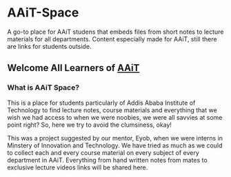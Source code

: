 # AAiT-Space
A go-to place for AAiT studens that embeds files from short notes to lecture materials for all departments.
Content especially made for AAiT, still there are links for students outside.

## Welcome All Learners of [AAiT](https://aait.edu.et)
### What is **AAiT Space?**

This is a place for students particularly of Addis Ababa Institute of Technology to find lecture notes, course materials and everything that we wish we had access to
when we were noobies, we were all savvies at some point right? So, here we try to avoid the clumsiness, okay!

This was a project suggested by our mentor, Eyob, when we were interns in Minstery of Innovation and Technology. We have tried as much as we could to collect
each and every course material on every subject of every department in AAiT. Everything from hand written notes from mates to exclusive lecture videos links will
be shared here.

